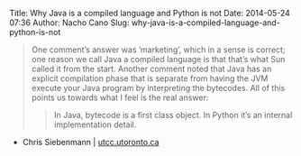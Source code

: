 Title: Why Java is a compiled language and Python is not
Date: 2014-05-24 07:36
Author: Nacho Cano
Slug: why-java-is-a-compiled-language-and-python-is-not

> One comment’s answer was ’marketing’, which in a sense is correct; one
> reason we call Java a compiled language is that that’s what Sun called
> it from the start. Another comment noted that Java has an explicit
> compilation phase that is separate from having the JVM execute your
> Java program by interpreting the bytecodes. All of this points us
> towards what I feel is the real answer:
>
> > In Java, bytecode is a first class object. In Python it’s an
> > internal implementation detail.

- Chris Siebenmann | [utcc.utoronto.ca][]

  [utcc.utoronto.ca]: http://utcc.utoronto.ca/~cks/space/blog/programming/WhyJavaIsCompiled
    "Why Java is a compiled language and Python is not"

